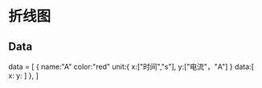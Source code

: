 # 折线图

## Data

data = [
  {
    name:"A"
    color:"red"
    unit:{
      x:["时间","s"],
      y:["电流"，"A"]
      }
    data:[
      x:
      y:
    ]
  },
]
